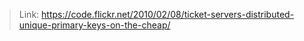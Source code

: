 > Link: https://code.flickr.net/2010/02/08/ticket-servers-distributed-unique-primary-keys-on-the-cheap/